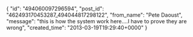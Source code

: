  {
   "id": "494060097296594",
   "post_id": "462493170453287_494044817298122",
   "from_name": "Pete Daoust",
   "message": "this is how the system work here....I have to prove they are wrong",
   "created_time": "2013-03-19T19:29:40+0000"
 }
